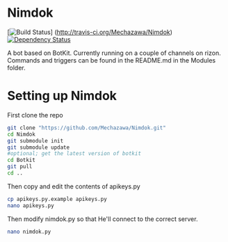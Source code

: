 Nimdok 
======
[![Build Status](https://secure.travis-ci.org/Mechazawa/Nimdok.png)] (http://travis-ci.org/Mechazawa/Nimdok)[![Dependency Status](https://gemnasium.com/Mechazawa/Nimdok.png)](https://gemnasium.com/Mechazawa/Nimdok)

A bot based on BotKit. Currently running on a couple of channels on rizon.
Commands and triggers can be found in the README.md in the Modules folder.

Setting up Nimdok
======
First clone the repo
```bash
git clone "https://github.com/Mechazawa/Nimdok.git"
cd Nimdok
git submodule init
git submodule update
#optional; get the latest version of botkit
cd Botkit
git pull
cd ..
```

Then copy and edit the contents of apikeys.py
```bash
cp apikeys.py.example apikeys.py
nano apikeys.py
```

Then modify nimdok.py so that He'll connect to the correct server.
```bash
nano nimdok.py
```
